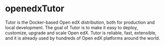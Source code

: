 # openedxTutor
Tutor is the Docker-based Open edX distribution, both for production and local development. The goal of Tutor is to make it easy to deploy, customize, upgrade and scale Open edX. Tutor is reliable, fast, extensible, and it is already used by hundreds of Open edX platforms around the world.
